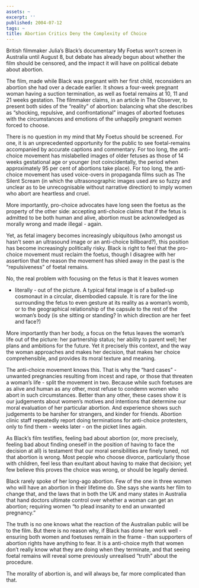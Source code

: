 ```yaml
---
assets: ~
excerpt: ''
published: 2004-07-12
tags: ~
title: Abortion Critics Deny the Complexity of Choice
---
```

British filmmaker Julia’s Black’s documentary My Foetus won’t screen in
Australia until August 8, but debate has already begun about whether the
film should be censored, and the impact it will have on political debate
about abortion.

The film, made while Black was pregnant with her first child,
reconsiders an abortion she had over a decade earlier. It shows a
four-week pregnant woman having a suction termination, as well as foetal
remains at 10, 11 and 21 weeks gestation. The filmmaker claims, in an
article in The Observer, to present both sides of the “reality” of
abortion: balancing what she describes as “shocking, repulsive, and
confrontational” images of aborted foetuses with the circumstances and
emotions of the unhappily pregnant women forced to choose.

There is no question in my mind that My Foetus should be screened. For
one, it is an unprecedented opportunity for the public to see
foetal-remains accompanied by accurate captions and commentary. For too
long, the anti-choice movement has mislabelled images of older fetuses
as those of 14 weeks gestational age or younger (not coincidentally, the
period when approximately 95 per cent of abortions take place). For too
long, the anti-choice movement has used voice-overs in propaganda films
such as The Silent Scream (in which the ultrasonographic images used are
so fuzzy and unclear as to be unrecognisable without narrative
direction) to imply women who abort are heartless and cruel.

More importantly, pro-choice advocates have long seen the foetus as the
property of the other side: accepting anti-choice claims that if the
fetus is admitted to be both human and alive, abortion must be
acknowledged as morally wrong and made illegal - again.

Yet, as fetal imagery becomes increasingly ubiquitous (who amongst us
hasn’t seen an ultrasound image or an anti-choice billboard?), this
position has become increasingly politically risky. Black is right to
feel that the pro-choice movement must reclaim the foetus, though I
disagree with her assertion that the reason the movement has shied away
in the past is the “repulsiveness” of foetal remains.

No, the real problem with focusing on the fetus is that it leaves women
- literally - out of the picture. A typical fetal image is of a
balled-up cosmonaut in a circular, disembodied capsule. It is rare for
the line surrounding the fetus to even gesture at its reality as a
woman’s womb, or to the geographical relationship of the capsule to the
rest of the woman’s body (is she sitting or standing? In which direction
are her feet and face?)

More importantly than her body, a focus on the fetus leaves the woman’s
life out of the picture: her partnership status; her ability to parent
well; her plans and ambitions for the future. Yet it precisely this
context, and the way the woman approaches and makes her decision, that
makes her choice comprehensible, and provides its moral texture and
meaning.

The anti-choice movement knows this. That is why the “hard cases” -
unwanted pregnancies resulting from incest and rape, or those that
threaten a woman’s life - split the movement in two. Because while such
foetuses are as alive and human as any other, most refuse to condemn
women who abort in such circumstances. Better than any other, these
cases show it is our judgements about women’s motives and intentions
that determine our moral evaluation of her particular abortion. And
experience shows such judgements to be harsher for strangers, and kinder
for friends. Abortion clinic staff repeatedly report doing terminations
for anti-choice protesters, only to find them - weeks later - on the
picket lines again.

As Black’s film testifies, feeling bad about abortion (or, more
precisely, feeling bad about finding oneself in the position of having
to face the decision at all) is testament that our moral sensibilities
are finely tuned, not that abortion is wrong. Most people who choose
divorce, particularly those with children, feel less than exultant about
having to make that decision; yet few believe this proves the choice was
wrong, or should be legally denied.

Black rarely spoke of her long-ago abortion. Few of the one in three
women who will have an abortion in their lifetime do. She says she wants
her film to change that, and the laws that in both the UK and many
states in Australia that hand doctors ultimate control over whether a
woman can get an abortion; requiring women “to plead insanity to end an
unwanted pregnancy.”

The truth is no one knows what the reaction of the Australian public
will be to the film. But there is no reason why, if Black has done her
work well - ensuring both women and foetuses remain in the frame - than
supporters of abortion rights have anything to fear. It is a anti-choice
myth that women don’t really know what they are doing when they
terminate, and that seeing foetal remains will reveal some previously
unrealised “truth” about the procedure.

The morality of abortion is, and will always be, far more complicated
than that.